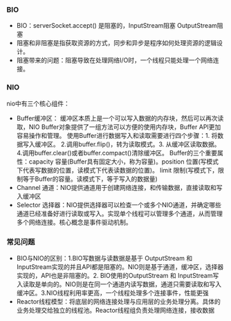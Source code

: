 ### BIO
* BIO：serverSocket.accept() 是阻塞的，InputStream阻塞 OutputStream阻塞
* 阻塞和非阻塞是指获取资源的方式，同步和异步是程序如何处理资源的逻辑设计。
* 阻塞带来的问题：阻塞导致在处理网络I/O时，一个线程只能处理一个网络连接。
### NIO
nio中有三个核心组件：
* Buffer缓冲区：
缓冲区本质上是一个可以写入数据的内存块，然后可以再次读取，NIO Buffer对象提供了一组方法可以方便的使用内存块，Buffer API更加容易操作和管理。
使用Buffer进行数据写入和读取需要进行四个步骤：1. 将数据写入缓冲区。 2.调用buffer.flip()，转为读取模式。3. 从缓冲区读取数据。4.调用buffer.clear()或者buffer.compact()清除缓冲区。
Buffer的三个重要属性：capacity 容量(Buffer具有固定大小，称为容量)。position 位置(写模式下代表写数据的位置，读模式下代表读数据的位置)。
limit 限制(写模式下，限制等于Buffer的容量。读模式下，等于写入的数据量)
* Channel 通道：NIO提供通道用于创建网络连接，和传输数据，直接读取和写入缓冲区
* Selector 选择器：NIO提供选择器可以检查一个或多个NIO通道，并确定哪些通道已经准备好进行读取或写入。实现单个线程可以管理多个通道，从而管理多个网络连接。核心概念是事件驱动机制。

### 常见问题
* BIO与NIO的区别：1.BIO写数据与读数据是基于 OutputStream 和 InputStream实现的并且API都是阻塞的。NIO则是基于通道，缓冲区，选择器实现的，API也是非阻塞的。2. BIO使用的OutputStream 和 InputStream写入读取是单向的。NIO则是在同一个通道内读写数据，通道只需要读取和写入缓冲区。3.NIO线程利用率更高，一个线程处理多个连接事件，性能更强
* Reactor线程模型：将底层的网络连接处理与应用层的业务处理分离。具体的业务处理交给独立的线程池。Reactor线程组负责处理网络连接，接收数据

